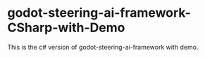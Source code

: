 # godot-steering-ai-framework-CSharp-with-Demo
This is the c# version of godot-steering-ai-framework with demo.
